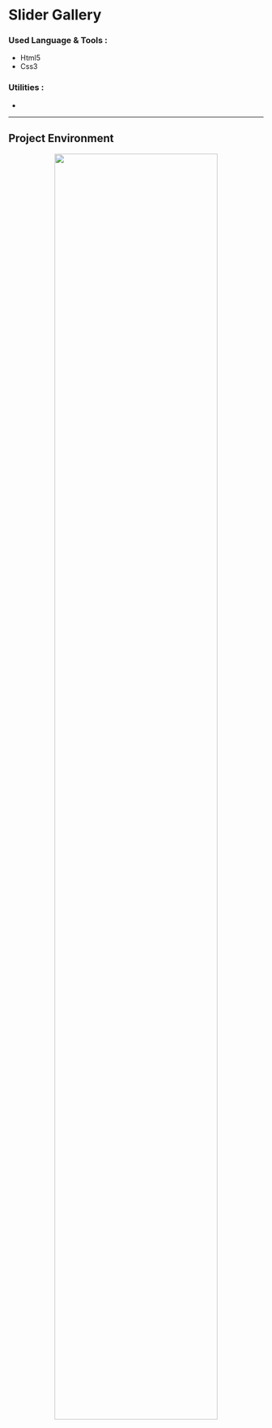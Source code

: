 # Slider Gallery
### Used Language & Tools :
- Html5
- Css3
### Utilities :
- 
---
## Project Environment
<p align="center">
  <kbd>
   <img  src="" width="80%" style="border:2pxsolid;"></kbd>
</p>